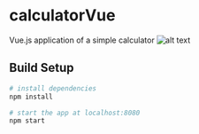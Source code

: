 # calculatorVue
Vue.js application of a simple calculator
![alt text](https://i.imgur.com/CFatAa4.png "Calculator")

## Build Setup

``` bash
# install dependencies
npm install

# start the app at localhost:8080
npm start
```

